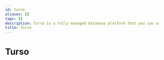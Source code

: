 ```yaml
---
id: turso
aliases: []
tags: []
description: Turso is a fully managed database platform that you can use to create hundreds of thousands of databases per organization and supports replication to any location, including your own servers, for microsecond-latency access.
title: Turso
---
```


# Turso
